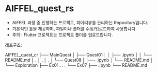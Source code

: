 # AIFFEL_quest_rs

- AIFFEL 과정 중 진행하는 프로젝트, 피어리뷰를 관리하는 Repository입니다.
- 기본적인 틀을 제공하며, 파일이나 폴더를 수정/업로드하여 사용합니다.
- 주의 : Flutter 프로젝트는 프로젝트 폴더를 업로드합니다.

레포구조:

AIFFEL_quest_cr
├── MainQuest
│ ├── Quest01
│ │ ├── .ipynb
│ │ └── README.md
│ .
│ .
│ .
│ └── Quest08
│ ├── .ipynb
│ └── README.md
│
└── Exploration
├── Ex01
.
.
.
└── Ex07
├── .ipynb
└── README.md
